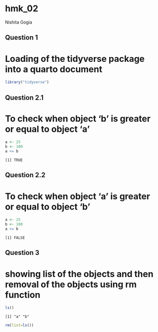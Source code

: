 hmk_02
================
Nishita Gogia

## Question 1

# Loading of the tidyverse package into a quarto document

``` r
library("tidyverse")
```

## Question 2.1

# To check when object ‘b’ is greater or equal to object ‘a’

``` r
a <- 25
b <- 100
a <= b
```

    [1] TRUE

## Question 2.2

# To check when object ‘a’ is greater or equal to object ‘b’

``` r
a <- 25
b <- 100
a >= b
```

    [1] FALSE

## Question 3

# showing list of the objects and then removal of the objects using rm function

``` r
ls()
```

    [1] "a" "b"

``` r
rm(list=ls())
```

